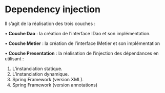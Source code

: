 # Dependency injection
Il s’agit de la réalisation des trois couches : 

•	**Couche Dao** : la création de l’interface IDao et son implémentation.

•	**Couche Metier** : la création de l’interface IMetier et son implémentation

•	**Couche Presentation** : la réalisation de l’injection des dépendances en utilisant : 


1.	L’instanciation statique.
2.	L’instanciation dynamique.
3.	Spring Framework (version XML).
4.	Spring Framework (version annotations) 
